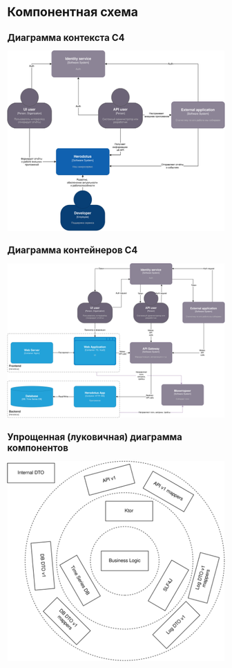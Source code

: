 # Компонентная схема

## Диаграмма контекста C4

![Диаграмма контекста C4](../../imgs/C4-context.drawio.svg)

## Диаграмма контейнеров C4

![Диаграмма контейнеров C4](../../imgs/C4-containers.drawio.svg)

## Упрощенная (луковичная) диаграмма компонентов

![Луковичная диаграмма компонентов](../../imgs/onion-arch.drawio.svg)
